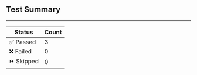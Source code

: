 ## Test Summary

---

|     Status      | Count |
|-----------------|-------|
| ✅ Passed       | 3   |
| ❌ Failed       | 0   |
| ⏩ Skipped      | 0   |

